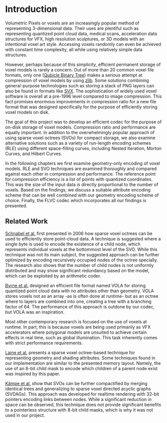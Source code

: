 # Introduction

Volumetric Pixels or voxels are an increasingly popular method of representing 3-dimensional data.
Their uses are plentiful such as representing quantized point cloud data, medical scans, acceleration data structures
for VFX, high resolution sculptures, or 3D models with an intentional voxel art style.
Accessing voxels randomly can even be achieved with constant time complexity, all while using relatively simple data
structures.

However, perhaps because of this simplicity, efficient permanent storage of voxel models is rarely a concern.
Out of more than 20 common voxel file formats, only one
([Qubicle Binary Tree](related/voxel_formats.md#qubicle-binary-tree)) makes a serious attempt at compression
of voxel models by using [zlib](https://zlib.net/).
Some solutions combining general-purpose technologies such as storing a stack of PNG layers can also be found in formats
like [SVX](related/voxel_formats.md#simple-voxels).
The sophistication of widely used voxel software is overall at a pre-1996 level compared to image compression.
This fact promises enormous improvements in compression ratio for a new file format that was designed specifically
for the purpose of efficiently storing voxel models on disk.

The goal of this project was to develop an efficient codec for the purpose of on-disk storage of voxel models.
Compression ratio and performance are equally important.
In addition to the overwhelmingly popular approach of using sparse voxel octrees (SVOs) for compact storage, we also
examine alternative solutions such as a variety of run-length encoding schemes (RLE) using different space-filling
curves, including Nested Iteration, Morton Curves, and Hilbert Curves.

In the following chapters we first examine geometry-only encoding of voxel models.
RLE and SVO techniques are examined thoroughly and compared against each other in compression and performance.
The reference point for compression efficiency is a list of points with quantized coordinates.
This was the size of the input data is directly proportional to the number of voxels.
Based on the findings, we discuss a suitable attribute encoding scheme that can be well combined with our geometry
encoding scheme of choice.
Finally, the FLVC codec which incorporates all our findings is presented.

## Related Work

[Schnabel et al.](related/literature.md#octree-based-point-cloud-compression) first presented in 2006 how sparse voxel
octrees can be used to efficiently store point-cloud data.
A technique is suggested where a single byte is used to encode the existence of a child node, which represents
individual voxels at the bottommost level of the SVO.
While this technique was not its main subject, the suggested approach can be further optimized by encoding recursively
occupied nodes of the octree specially.
The research also shows that the number of child nodes is not uniformly distributed and may show significant
redundancy based on the model, which can be exploited by an arithmetic coder.

[Byrne et al.](related/literature.md#vola) designed an efficient file format named VOLA for storing quantized point
cloud data with no attributes other than geometry.
VOLA stores voxels not as an array -as is often done at runtime- but as an octree where to layers are
combined into one, creating a tree with a branching factor of 64.
The performance of this approach is outdone by our codec, but VOLA was an inspiration.

Most other contemporary research is focused on the use of voxels at runtime.
In part, this is because voxels are being used primarily as VFX accelerators where polygonal models are unsuited to
achieve certain effects in real time, such as global illumination.
This task inherently comes with strict performance requirements.

[Laine et al.](related/literature.md#efficient-svos) presents a sparse voxel octree-based technique for representing 
geometry and shading attributes.
Some techniques found in our implementation are similar to the presented memory layout.
Namely, the use of an 8-bit child mask to encode which children of a parent node exist was inspired by this paper.

[Kämpe et al.](related/literature.md#high-resolution-sparse-voxel-dags) show that SVOs can be further compactified
by merging identical trees and generalizing to sparse voxel directed acyclic graphs (SVDAGs).
This approach was developed for realtime rendering with 32-bit pointers encoding links between nodes.
While a significant reduction in space can be observed, this technique does not provide significant benefits to a
pointerless structure with 8-bit child masks, which is why it was not used in our project.
